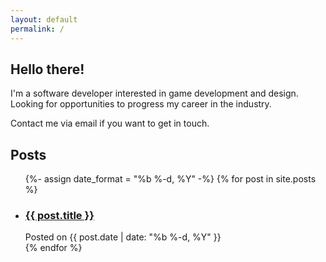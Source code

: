 ```yaml
---
layout: default
permalink: /
---
```


## Hello there!

I'm a software developer interested in game development and design. Looking for opportunities to progress my career in the industry.

Contact me via email if you want to get in touch.

<div class="posts">
  <h2>Posts</h2>
  <ul class="post-list">
    {%- assign date_format = "%b %-d, %Y" -%}
    {% for post in site.posts %}
    <li>
      <h3 class="post-link"><a href="{{ post.url | prepend: site.baseurl }}">{{ post.title }}</a></h3>
      <span class="post-meta">Posted on {{ post.date | date: "%b %-d, %Y" }}</span>
    </li>
    {% endfor %}
  </ul>
</div>
